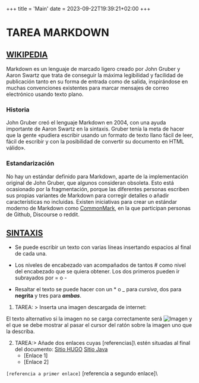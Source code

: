 +++
title = 'Main'
date = 2023-09-22T19:39:21+02:00
+++


# TAREA MARKDOWN

## [WIKIPEDIA](https://es.wikipedia.org/wiki/Markdown)

Markdown es un lenguaje de marcado ligero creado por John Gruber y Aaron Swartz que trata de conseguir la máxima legibilidad y facilidad de publicación tanto en su forma de entrada como de salida, inspirándose en muchas convenciones existentes para marcar mensajes de correo electrónico usando texto plano.

### Historia

John Gruber creó el lenguaje Markdown en 2004, con una ayuda importante de Aaron Swartz en la sintaxis. Gruber tenía la meta de hacer que la gente «pudiera escribir usando un formato de texto llano fácil de leer, fácil de escribir y con la posibilidad de convertir su documento en HTML válido».

### Estandarización


No hay un estándar definido para Markdown, aparte de la implementación original de John Gruber, que algunos consideran obsoleta. Esto está ocasionado por la fragmentación, porque las diferentes personas escriben sus propias variantes de Markdown para corregir detalles o añadir características no incluidas.
Existen iniciativas para crear un estándar moderno de Markdown como [CommonMark](https://es.wikipedia.org/w/index.php?title=CommonMark&action=edit&redlink=1), en la que participan personas de Github, Discourse o reddit.


## [SINTAXIS](https://markdown.es/sintaxis-markdown/)

- Se puede escribir un texto
  con varias líneas
  insertando espacios
  al final de cada una.

- Los niveles de encabezado van acompañados de tantos #
  como nivel del encabezado que se quiera obtener.
  Los dos primeros pueden ir subrayados por = o -

- Resaltar el texto
 se puede hacer
 con un * o _ para *cursiva*,
 dos para **negrita**
 y tres para ***ambas***.


1. TAREA: > Inserta una imagen descargada de internet:

El texto alternativo si la imagen no se carga correctamente será ![Imagen](imagen.jpg) y el que se debe mostrar al pasar el cursor del ratón sobre la imagen uno que la describa.


2. TAREA:> Añade dos enlaces cuyas \[referencias]\ estén situadas al final del documento:
[Sitio HUGO][enlace1]
[Sitio Java][enlace2]
	- [Enlace 1]
	- [Enlace 2]

`[referencia a primer enlace]`
    \[referencia a segundo enlace]\

[enlace1]: https://gohugo.io/
[enlace2]: https://java.com/
